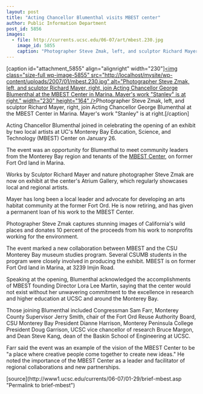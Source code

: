 ```yaml
---
layout: post
title: "Acting Chancellor Blumenthal visits MBEST center"
author: Public Information Department
post_id: 5856
images:
  - file: http://currents.ucsc.edu/06-07/art/mbest.230.jpg
    image_id: 5855
    caption: "Photographer Steve Zmak, left, and sculptor Richard Mayer, right, join Acting Chancellor George Blumenthal at the MBEST Center in Marina. Mayer's work 'Stanley' is at right."
---
```


[caption id="attachment_5855" align="alignright" width="230"]<a href="http://localhost/mysite/wp-content/uploads/2007/01/mbest.230.jpg"><img class="size-full wp-image-5855" src="http://localhost/mysite/wp-content/uploads/2007/01/mbest.230.jpg" alt="Photographer Steve Zmak, left, and sculptor Richard Mayer, right, join Acting Chancellor George Blumenthal at the MBEST Center in Marina. Mayer's work "Stanley" is at right." width="230" height="164" /></a>Photographer Steve Zmak, left, and sculptor Richard Mayer, right, join Acting Chancellor George Blumenthal at the MBEST Center in Marina. Mayer's work "Stanley" is at right.[/caption]
<a name="content" id="content"></a>
<p>
  Acting Chancellor Blumenthal joined in celebrating the opening of an exhibit by two local artists at UC's Monterey Bay Education, Science, and Technology (MBEST) Center on January 26.
</p>
<p>
  The event was an opportunity for Blumenthal to meet community leaders from the Monterey Bay region and tenants of the <a href="http://www.ucmbest.org/">MBEST Center</a>, on former Fort Ord land in Marina.
</p>
<p>
  Works by Sculptor Richard Mayer and nature photographer Steve Zmak are now on exhibit at the center's Atrium Gallery, which regularly showcases local and regional artists.
</p>
<p>
  Mayer has long been a local leader and advocate for developing an arts habitat community at the former Fort Ord. He is now retiring, and has given a permanent loan of his work to the MBEST Center.
</p>
<p>
  Photographer Steve Zmak captures stunning images of California's wild places and donates 10 percent of the proceeds from his work to nonprofits working for the environment.
</p>
<p>
  The event marked a new collaboration between MBEST and the CSU Monterey Bay museum studies program. Several CSUMB students in the program were closely involved in producing the exhibit. MBEST is on former Fort Ord land in Marina, at 3239 Imjin Road.
</p>
<p>
  Speaking at the opening, Blumenthal acknowledged the accomplishments of MBEST founding Director Lora Lee Martin, saying that the center would not exist without her unwavering commitment to the excellence in research and higher education at UCSC and around the Monterey Bay.
</p>
<p>
  Those joining Blumenthal included Congressman Sam Farr, Monterey County Supervisor Jerry Smith, chair of the Fort Ord Reuse Authority Board, CSU Monterey Bay President Dianne Harrison, Monterey Peninsula College President Doug Garrison, UCSC vice chancellor of research Bruce Margon, and Dean Steve Kang, dean of the Baskin School of Engineering at UCSC.
</p>
<p>
  Farr said the event was an example of the vision of the MBEST Center to be "a place where creative people come together to create new ideas." He noted the importance of the MBEST Center as a leader and facilitator of regional collaborations and new partnerships.
</p>
[source](http://www1.ucsc.edu/currents/06-07/01-29/brief-mbest.asp "Permalink to brief-mbest")
